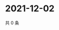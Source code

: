 # 2021-12-02

共 0 条

<!-- BEGIN WEIBO -->
<!-- 最后更新时间 Thu Dec 02 2021 17:09:10 GMT+0800 (China Standard Time) -->

<!-- END WEIBO -->
